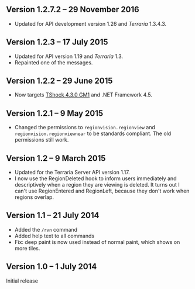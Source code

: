 Version 1.2.7.2 – 29 November 2016
--------------------------------

* Updated for API development version 1.26 and _Terraria_ 1.3.4.3.

Version 1.2.3 – 17 July 2015
----------------------------

* Updated for API version 1.19 and _Terraria_ 1.3.
* Repainted one of the messages.

Version 1.2.2 – 29 June 2015
----------------------------

* Now targets [TShock 4.3.0 GM1](https://tshock.co/xf/index.php?threads/tshock-4-3-0-gm-prerelease.3759/) and .NET Framework 4.5.

Version 1.2.1 – 9 May 2015
--------------------------

* Changed the permissions to `regionvision.regionview` and `regionvision.regionviewnear` to be standards compliant. The old permissions still work.

Version 1.2 – 9 March 2015
--------------------------

* Updated for the Terraria Server API version 1.17.
* I now use the RegionDeleted hook to inform users immediately and descriptively when a region they are viewing is deleted. It turns out I can't use RegionEntered and RegionLeft, because they don't work when regions overlap.

Version 1.1 – 21 July 2014
--------------------------

* Added the `/rvn` command
* Added help text to all commands
* Fix: deep paint is now used instead of normal paint, which shows on more tiles.

Version 1.0 – 1 July 2014
-------------------------
Initial release
